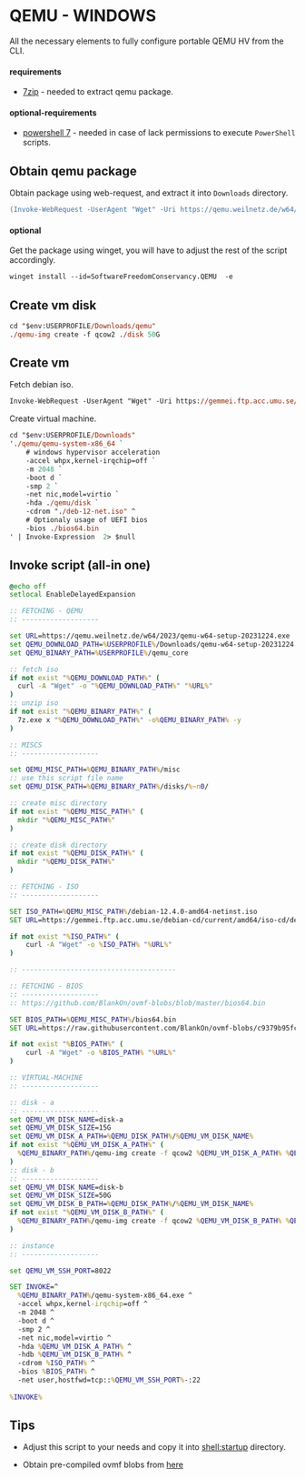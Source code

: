 QEMU - WINDOWS
============
All the necessary elements to fully configure portable QEMU HV from the CLI.

#### requirements
- [7zip](https://winget.run/pkg/7zip/7zip) - needed to extract qemu package.

#### optional-requirements
- [powershell 7](https://github.com/PowerShell/PowerShell/releases/download/v7.4.1/PowerShell-7.4.1-win-x86.msi) - needed in case of lack permissions to execute `PowerShell` scripts.

## Obtain qemu package

Obtain package using web-request, and extract it into `Downloads` directory.
```ps
(Invoke-WebRequest -UserAgent "Wget" -Uri https://qemu.weilnetz.de/w64/2023/qemu-w64-setup-20231224.exe -OutFile $env:USERPROFILE'\Downloads\qemu.exe') -and (7z.exe e .\qemu.exe -oqemu)
```

#### optional

Get the package using winget, you will have to adjust the rest of the script accordingly.
```ps
winget install --id=SoftwareFreedomConservancy.QEMU  -e
```

## Create vm disk
```ps
cd "$env:USERPROFILE/Downloads/qemu"
./qemu-img create -f qcow2 ./disk 50G
```
## Create vm

Fetch debian iso.
```ps
Invoke-WebRequest -UserAgent "Wget" -Uri https://gemmei.ftp.acc.umu.se/debian-cd/current/amd64/iso-cd/debian-12.4.0-amd64-netinst.iso -OutFile $env:USERPROFILE'\Downloads\deb-12-net.iso'
```

Create virtual machine.
```ps
cd "$env:USERPROFILE/Downloads"
'./qemu/qemu-system-x86_64 `
    # windows hypervisor acceleration
    -accel whpx,kernel-irqchip=off `
    -m 2048 `
    -boot d `
    -smp 2 `
    -net nic,model=virtio `
    -hda ./qemu/disk `
    -cdrom "./deb-12-net.iso" ^
    # Optionaly usage of UEFI bios
    -bios ./bios64.bin
' | Invoke-Expression  2> $null
```
## Invoke script (all-in one)

```cmd
@echo off
setlocal EnableDelayedExpansion

:: FETCHING - QEMU
:: -------------------

set URL=https://qemu.weilnetz.de/w64/2023/qemu-w64-setup-20231224.exe
set QEMU_DOWNLOAD_PATH=%USERPROFILE%/Downloads/qemu-w64-setup-20231224.exe
set QEMU_BINARY_PATH=%USERPROFILE%/qemu_core

:: fetch iso 
if not exist "%QEMU_DOWNLOAD_PATH%" (
  curl -A "Wget" -o "%QEMU_DOWNLOAD_PATH%" "%URL%"
)
:: unzip iso
if not exist "%QEMU_BINARY_PATH%" (
  7z.exe x "%QEMU_DOWNLOAD_PATH%" -o%QEMU_BINARY_PATH% -y
)

:: MISCS
:: -------------------

set QEMU_MISC_PATH=%QEMU_BINARY_PATH%/misc
:: use this script file name
set QEMU_DISK_PATH=%QEMU_BINARY_PATH%/disks/%~n0/

:: create misc directory
if not exist "%QEMU_MISC_PATH%" (
  mkdir "%QEMU_MISC_PATH%"
)

:: create disk directory
if not exist "%QEMU_DISK_PATH%" (
  mkdir "%QEMU_DISK_PATH%"
)

:: FETCHING - ISO
:: -------------------

SET ISO_PATH=%QEMU_MISC_PATH%/debian-12.4.0-amd64-netinst.iso
SET URL=https://gemmei.ftp.acc.umu.se/debian-cd/current/amd64/iso-cd/debian-12.4.0-amd64-netinst.iso

if not exist "%ISO_PATH%" (
	curl -A "Wget" -o %ISO_PATH% "%URL%"
)

:: --------------------------------------

:: FETCHING - BIOS
:: -------------------
:: https://github.com/BlankOn/ovmf-blobs/blob/master/bios64.bin

SET BIOS_PATH=%QEMU_MISC_PATH%/bios64.bin
SET URL=https://raw.githubusercontent.com/BlankOn/ovmf-blobs/c9379b95fc2b1bf3a8ed90de0f60bd4f0a8b258b/bios64.bin

if not exist "%BIOS_PATH%" (
	curl -A "Wget" -o %BIOS_PATH% "%URL%"
)

:: VIRTUAL-MACHINE
:: -------------------

:: disk - a
:: -------------------
set QEMU_VM_DISK_NAME=disk-a
set QEMU_VM_DISK_SIZE=15G
set QEMU_VM_DISK_A_PATH=%QEMU_DISK_PATH%/%QEMU_VM_DISK_NAME%
if not exist "%QEMU_VM_DISK_A_PATH%" (
  %QEMU_BINARY_PATH%/qemu-img create -f qcow2 %QEMU_VM_DISK_A_PATH% %QEMU_VM_DISK_SIZE%
)
:: disk - b
:: -------------------
set QEMU_VM_DISK_NAME=disk-b
set QEMU_VM_DISK_SIZE=50G
set QEMU_VM_DISK_B_PATH=%QEMU_DISK_PATH%/%QEMU_VM_DISK_NAME%
if not exist "%QEMU_VM_DISK_B_PATH%" (
  %QEMU_BINARY_PATH%/qemu-img create -f qcow2 %QEMU_VM_DISK_B_PATH% %QEMU_VM_DISK_SIZE%
)

:: instance
:: -------------------

set QEMU_VM_SSH_PORT=8022

SET INVOKE=^
  %QEMU_BINARY_PATH%/qemu-system-x86_64.exe ^
  -accel whpx,kernel-irqchip=off ^
  -m 2048 ^
  -boot d ^
  -smp 2 ^
  -net nic,model=virtio ^
  -hda %QEMU_VM_DISK_A_PATH% ^
  -hdb %QEMU_VM_DISK_B_PATH% ^
  -cdrom %ISO_PATH% ^
  -bios %BIOS_PATH% ^
  -net user,hostfwd=tcp::%QEMU_VM_SSH_PORT%-:22
  
%INVOKE%
```

## Tips

- Adjust this script to your needs and copy it into [shell:startup](https://support.microsoft.com/en-us/windows/add-an-app-to-run-automatically-at-startup-in-windows-10-150da165-dcd9-7230-517b-cf3c295d89dd) directory.

- Obtain pre-compiled ovmf blobs from [here](https://github.com/BlankOn/ovmf-blobs)
